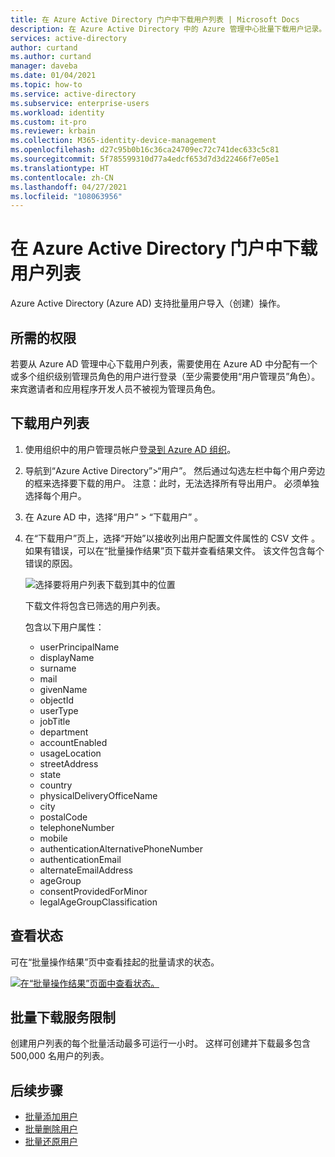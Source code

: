 ```yaml
---
title: 在 Azure Active Directory 门户中下载用户列表 | Microsoft Docs
description: 在 Azure Active Directory 中的 Azure 管理中心批量下载用户记录。
services: active-directory
author: curtand
ms.author: curtand
manager: daveba
ms.date: 01/04/2021
ms.topic: how-to
ms.service: active-directory
ms.subservice: enterprise-users
ms.workload: identity
ms.custom: it-pro
ms.reviewer: krbain
ms.collection: M365-identity-device-management
ms.openlocfilehash: d27c95b0b16c36ca24709ec72c741dec633c5c81
ms.sourcegitcommit: 5f785599310d77a4edcf653d7d3d22466f7e05e1
ms.translationtype: HT
ms.contentlocale: zh-CN
ms.lasthandoff: 04/27/2021
ms.locfileid: "108063956"
---
```

# <a name="download-a-list-of-users-in-azure-active-directory-portal"></a>在 Azure Active Directory 门户中下载用户列表

Azure Active Directory (Azure AD) 支持批量用户导入（创建）操作。

## <a name="required-permissions"></a>所需的权限

若要从 Azure AD 管理中心下载用户列表，需要使用在 Azure AD 中分配有一个或多个组织级别管理员角色的用户进行登录（至少需要使用“用户管理员”角色）。 来宾邀请者和应用程序开发人员不被视为管理员角色。

## <a name="to-download-a-list-of-users"></a>下载用户列表

1. 使用组织中的用户管理员帐户[登录到 Azure AD 组织](https://aad.portal.azure.com)。
2. 导航到“Azure Active Directory”>“用户”。 然后通过勾选左栏中每个用户旁边的框来选择要下载的用户。 注意：此时，无法选择所有导出用户。 必须单独选择每个用户。
3. 在 Azure AD 中，选择“用户” > “下载用户” 。
4. 在“下载用户”页上，选择“开始”以接收列出用户配置文件属性的 CSV 文件 。 如果有错误，可以在“批量操作结果”页下载并查看结果文件。 该文件包含每个错误的原因。

   ![选择要将用户列表下载到其中的位置](./media/users-bulk-download/bulk-download.png)

   下载文件将包含已筛选的用户列表。

   包含以下用户属性：

   - userPrincipalName
   - displayName
   - surname
   - mail
   - givenName
   - objectId
   - userType
   - jobTitle
   - department
   - accountEnabled
   - usageLocation
   - streetAddress
   - state
   - country
   - physicalDeliveryOfficeName
   - city
   - postalCode
   - telephoneNumber
   - mobile
   - authenticationAlternativePhoneNumber
   - authenticationEmail
   - alternateEmailAddress
   - ageGroup
   - consentProvidedForMinor
   - legalAgeGroupClassification

## <a name="check-status"></a>查看状态

可在“批量操作结果”页中查看挂起的批量请求的状态。

[![在“批量操作结果”页面中查看状态。](./media/users-bulk-download/bulk-center.png)](./media/users-bulk-download/bulk-center.png#lightbox)

## <a name="bulk-download-service-limits"></a>批量下载服务限制

创建用户列表的每个批量活动最多可运行一小时。 这样可创建并下载最多包含 500,000 名用户的列表。

## <a name="next-steps"></a>后续步骤

- [批量添加用户](users-bulk-add.md)
- [批量删除用户](users-bulk-delete.md)
- [批量还原用户](users-bulk-restore.md)
